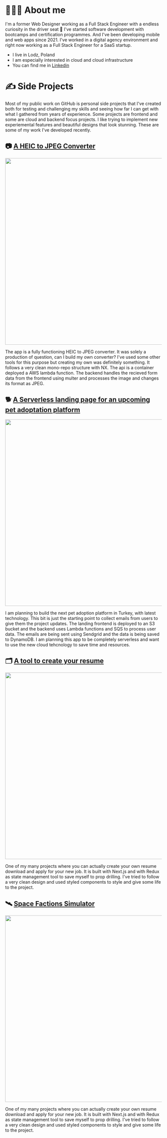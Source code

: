 # 👨🏻‍💻 About me

I'm a former Web Designer working as a Full Stack Engineer with a endless curiosity in the driver seat 🚀 I've started software development with bootcamps and certification programmes. And I've been developing mobile and web apps since 2021. I've worked in a digital agency environment and right now working as a Full Stack Engineer for a SaaS startup.

* I live in Lodz, Poland
* I am especially interested in cloud and cloud infrastructure
* You can find me in [Linkedin](www.linkedin.com/in/gencberat)
 
# ✍ Side Projects

Most of my public work on GitHub is personal side projects that I've created both for testing and challenging my skills and seeing how far I can get with what I gathered from years of experience. Some projects are frontend and some are cloud and backend focus projects. I like trying to implement new experiemental features and beautiful designs that look stunning. These are some of my work I've developed recently.

## 📷 [A HEIC to JPEG Converter](https://helpful-sprite-b89435.netlify.app/)

<p align="center">
 <a href="https://helpful-sprite-b89435.netlify.app/"><img src="https://github.com/soberbat/soberbat/assets/78652120/07bfab1f-4b00-46c7-bf04-f58e5378b680" width="600"></a>
</p>

The app is a fully functioning HEIC to JPEG converter. It was solely a production of question, can I build my own converter? I've used some other tools for this purpose but creating my own was definitely something. It follows a very clean mono-repo structure with NX. The api is a container deployed a AWS lambda function. The backend handles the recieved form data from the frontend using multer and processes the image and changes its format as JPEG. 

## 🐕 [A Serverless landing page for an upcoming pet adoptation platform](https://helpful-sprite-b89435.netlify.app/)

<p align="center">
 <a href="https://helpful-sprite-b89435.netlify.app/"><img src="https://github.com/soberbat/soberbat/assets/78652120/c3fd7f14-95be-4716-82f4-9b67cda8ce3a" width="600"></a>
</p>

I am planning to build the next pet adoption platform in Turkey, with latest technology. This bit is just the starting point to collect emails from users to give them the project updates. The landing frontend is deployed to an S3 bucket and the backend uses Lambda functions and SQS to process user data. The emails are being sent using Sendgrid and the data is being saved to DynamoDB. I am planning this app to be completely serverless and want to use the new cloud tehcnology to save time and resources.

## 🗂️ [A tool to create your resume](https://helpful-sprite-b89435.netlify.app/)

<p align="center">
 <a href="https://helpful-sprite-b89435.netlify.app/"><img src="https://github.com/soberbat/task-manager/assets/78652120/eeae487e-a756-417d-8b39-ed0e95e17bca" width="600"></a>
</p>


One of my many projects where you can actually create your own resume download and apply for your new job. It is built with Next.js and with Redux as state management tool to save myself to prop drilling. I've tried to follow a very clean design and used styled components to style and give some life to the project.

## 🛰️ [Space Factions Simulator](https://helpful-sprite-b89435.netlify.app/)

<p align="center">
 <a href="https://helpful-sprite-b89435.netlify.app/"><img src="https://github.com/soberbat/soberbat/assets/78652120/846bec0d-773e-4197-a481-498c1ed2f0cf" width="600"></a>
</p>


One of my many projects where you can actually create your own resume download and apply for your new job. It is built with Next.js and with Redux as state management tool to save myself to prop drilling. I've tried to follow a very clean design and used styled components to style and give some life to the project.
